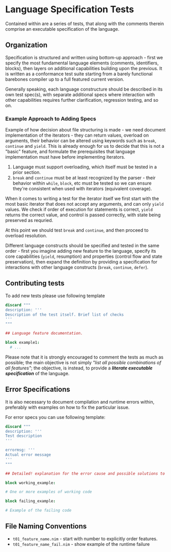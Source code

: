 # Language Specification Tests

Contained within are a series of tests, that along with the comments therein
comprise an executable specification of the language.

## Organization

Specification is structured and written using bottom-up approach - first we
specify the most fundamental language elements (comments, identifiers, blocks),
then layers on additional capabilities building upon the previous. It is
written as a conformance test suite starting from a barely functional barebones
compiler up to a full featured current version.

Generally speaking, each language constructure should be described in its own
test spec(s), with separate additional specs where interaction with other
capabilities requires further clarification, regression testing, and so on.

### Example Approach to Adding Specs

Example of how decision about file structuring is made - we need document
implementation of the iterators - they can return values, overload on
arguments, their behavior can be altered using keywords such as `break`,
`continue` and `yield`. This is already enough for us to decide that this
is not a "basic" feature, and formulate the prerequisites that language
implementation must have before implementing iterators.

1. Language must support overloading, which itself must be tested in a prior
   section.
2. `break` and `continue` must be at least recognized by the parser - their
   behavior within `while`, `block`, etc must be tested so we can ensure
   they're consistent when used with iterators (equivalent coverage).

When it comes to writing a test for the iterator itself we first start with
the most basic iterator that does not accept any arguments, and can only
`yield` values. We check if order of execution for statements is correct,
`yield` returns the correct value, and control is passed correctly,
with state being preserved as requried.

At this point we should test `break` and `continue`, and then proceed to
overload resolution.

Different language constructs should be specified and tested in the same
order - first you imagine adding new feature to the language, specify its
core capabilities (`yield`, resumption) and properties (control flow and state
preservation), then expand the definition by providing a specification for
interactions with other language constructs (`break`, `continue`, `defer`).


## Contributing tests

To add new tests please use following template

```nim
discard """
description: '''
Description of the test itself. Brief list of checks
'''
"""

## Language feature documentation.

block example1:
  # ...

```

Please note that it is strongly encouraged to comment the tests as much as
possible; the main objective is not simply *"list all possible combinations of
all features"*; the objective, is instead, to provide a
***literate executable specification*** of the language.

## Error Specifications

It is also necessary to document compilation and runtime errors within,
preferably with examples on how to fix the particular issue.

For error specs you can use following template:


```nim
discard """
description: '''
Test description
'''

errormsg: '''
Actual error message
'''
"""

## Detailed! explanation for the error cause and possible solutions to it.

block working_example:

# One or more examples of working code

block failing_example:

# Example of the failing code

```


## File Naming Conventions

- `t01_feature_name.nim` - start with number to explicitly order features.
- `t01_feature_name_fail.nim` - show example of the runtime failure
